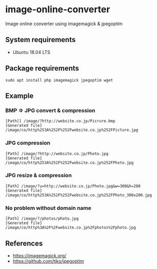 # image-online-converter
Image online converter using imagemagick &amp; jpegoptim

## System requirements

* Ubuntu 18.04 LTS

## Package  requirements

    sudo apt install php imagemagick jpegoptim wget

## Example

### BMP => JPG convert & compression

    [Path]] /image/?http://website.co.jp/Picrure.bmp
    [Generated file] /image/co/http%253A%252F%252Fwebsite.co.jp%252FPicture.jpg

### JPG compression

    [Path] /image/?http://website.co.jp/Photo.jpg
    [Generated file] /image/co/http%253A%252F%252Fwebsite.co.jp%252FPhoto.jpg

### JPG resize & compression

    [Path] /image/?u=http://website.co.jp/Photo.jpg&w=300&h=200
    [Generated file] /image/co/http%253A%252F%252Fwebsite.co.jp%252FPhoto_300x200.jpg

### No problem without domain name

    [Path] /image/?/photos/photo.jpg
    [Generated file] /image/co/http%3A%2F%2Fwebsite.co.jp%2Fphotos%2Fphoto.jpg

## References

* https://imagemagick.org/
* https://github.com/tjko/jpegoptim
